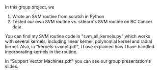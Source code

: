 In this group project, we

1) Wrote an SVM routine from scratch in Python
2) Tested our own SVM routine vs. sklearn's SVM routine on BC Cancer data.

You can find my SVM routine code in "svm_all_kernels.py" which works with several kernels,
 including linear kernel, polynomial kernel and radial kernel. Also, in "kernels-cvxopt.pdf", I have explained how
I have handled incorporating kernels in the routine.

In "Support Vector Machines.pdf" you can see our group presentation's slides.

